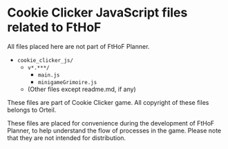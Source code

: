 # Cookie Clicker JavaScript files related to FtHoF
All files placed here are not part of FtHoF Planner.

- `cookie_clicker_js/`
    - `v*.***/`
        - `main.js`
        - `minigameGrimoire.js`
    - (Other files except readme.md, if any)

These files are part of Cookie Clicker game.
All copyright of these files belongs to Orteil.

These files are placed for convenience during the development of FtHoF Planner, to help understand the flow of processes in the game.
Please note that they are not intended for distribution.
